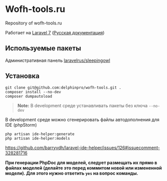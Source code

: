 # Wofh-tools.ru

Repository of wofh-tools.ru

Работает на [Laravel 7](https://laravel.com/docs/7.x) \([Русская документация](https://delphinpro.gitbook.io/laravel-ru/)\)

## Используемые пакеты

Административная панель [laravelrus/sleepingowl](https://sleepingowladmin.ru/#/ru/installation)

## Установка

```
git clone git@github.com:delphinpro/wofh-tools.git .
composer install --no-dev
composer dumpautoload
```

> __Note:__ В development среде устанавливать пакеты без ключа `--no-dev`

В development среде можно сгенерировать файлы автодополнения для IDE (phpStorm)
```
php artisan ide-helper:generate
php artisan ide-helper:models
```
https://github.com/barryvdh/laravel-ide-helper/issues/126#issuecomment-328281716

**При генерации PhpDoc для моделей, следует размещать их прямо в файлах моделей
(делайте это перед коммитом новой или измененной модели).
Для этого нужно ответить `yes` на вопрос команды.**


